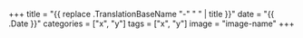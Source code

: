 +++
title = "{{ replace .TranslationBaseName "-" " " | title }}"
date = "{{ .Date }}"
categories = ["x", "y"]
tags = ["x", "y"]
image = "image-name"
+++
